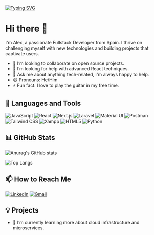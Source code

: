 <!-- Typing SVG for dynamic text -->
[![Typing SVG](https://readme-typing-svg.demolab.com?font=Fira+Code&size=15&pause=1500&color=F7F7F7&center=true&multiline=true&random=false&width=435&lines=Haku+Arch's+Development+Environment+is+ready;%3E+Explore+more+at+github.com%2FHakuArch)](https://git.io/typing-svg)

# Hi there 👋
I'm Alex, a passionate Fullstack Developer from Spain. I thrive on challenging myself with new technologies and building projects that captivate users.

- 👯 I’m looking to collaborate on open source projects.
- 🤔 I’m looking for help with advanced React techniques.
- 💬 Ask me about anything tech-related, I'm always happy to help.
- 😄 Pronouns: He/Him
- ⚡ Fun fact: I love to play the guitar in my free time.

## 🚀 Languages and Tools

<!-- Badges for languages and tools -->
![JavaScript](https://img.shields.io/badge/JavaScript-323330?style=for-the-badge&logo=javascript&logoColor=F7DF1E)
![React](https://img.shields.io/badge/React-20232A?style=for-the-badge&logo=react&logoColor=61DAFB)
![Next.js](https://img.shields.io/badge/next.js-000000?style=for-the-badge&logo=nextdotjs&logoColor=white)
![Laravel](https://img.shields.io/badge/Laravel-FF2D20?style=for-the-badge&logo=laravel&logoColor=white)
![Material UI](https://img.shields.io/badge/Material%20UI-007FFF?style=for-the-badge&logo=mui&logoColor=white)
![Postman](https://img.shields.io/badge/Postman-FF6C37?style=for-the-badge&logo=Postman&logoColor=white)
![Tailwind CSS](https://img.shields.io/badge/Tailwind_CSS-38B2AC?style=for-the-badge&logo=tailwind-css&logoColor=white)
![Xampp](https://img.shields.io/badge/Xampp-F37623?style=for-the-badge&logo=xampp&logoColor=white)
![HTML5](https://img.shields.io/badge/HTML5-E34F26?style=for-the-badge&logo=html5&logoColor=white)
![Python](https://img.shields.io/badge/Python-FFD43B?style=for-the-badge&logo=python&logoColor=blue)

## 📊 GitHub Stats

<!-- GitHub stats graph -->
![Anurag's GitHub stats](https://github-readme-stats.vercel.app/api?username=Haku-Arch&show_icons=true&theme=dark)

<!-- Top languages card -->
![Top Langs](https://github-readme-stats.vercel.app/api/top-langs/?username=VeForcex&layout=compact)

## 📫 How to Reach Me

<!-- Contact icons and links -->
[![LinkedIn](https://img.shields.io/badge/LinkedIn-0077B5?style=for-the-badge&logo=linkedin&logoColor=white)](https://www.linkedin.com/in/veronica-bitar/)
[![Gmail](https://img.shields.io/badge/Gmail-D14836?style=for-the-badge&logo=gmail&logoColor=white)](mailto:xelbitar@gmail.com)

## 💡 Projects

- 🌱 I’m currently learning more about cloud infrastructure and microservices.


